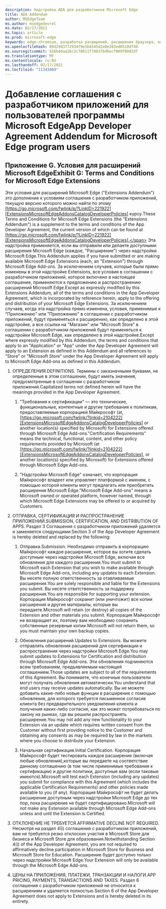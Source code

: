 ```yaml
---
description: Надстройка ADA для разработчиков Microsoft Edge
title: ADA Addendum
author: MSEdgeTeam
ms.author: msedgedevrel
ms.date: 02/17/2021
ms.topic: article
ms.prod: microsoft-edge
keywords: edge-chromium, разработка расширений, расширения браузера, надстройки, Центр партнеров, разработчик
ms.openlocfilehash: 89d29d3772934f9e1b4545d2a9e383ed6510df40
ms.sourcegitcommit: 916b4daa26c2c78611f7d837bd6ecf009f0082df
ms.translationtype: MT
ms.contentlocale: ru-RU
ms.lasthandoff: 02/17/2021
ms.locfileid: "11343089"
---
```

# <span data-ttu-id="0a0fd-104">Добавление соглашения с разработчиком приложений для пользователей программы Microsoft Edge</span><span class="sxs-lookup"><span data-stu-id="0a0fd-104">App Developer Agreement Addendum for Microsoft Edge program users</span></span>  

## <span data-ttu-id="0a0fd-105">Приложение G. Условия для расширений Microsoft Edge</span><span class="sxs-lookup"><span data-stu-id="0a0fd-105">Exhibit G: Terms and Conditions for Microsoft Edge Extensions</span></span>  

<span data-ttu-id="0a0fd-106">Эти условия для расширений Microsoft Edge \("Extensions Addendum"\) это дополнение к условиям соглашения с разработчиком приложений, текущую версию которого можно найти по этому [https://go.microsoft.com/fwlink/p/?LinkID=221922][ExtensionsMicrosoftEdgeAddonsCatalogDeveloperPolicies] курсу.</span><span class="sxs-lookup"><span data-stu-id="0a0fd-106">These Terms and Conditions for Microsoft Edge Extensions \(the "Extensions Addendum"\) is a supplement to the terms and conditions of the App Developer Agreement, the current version of which can be found at [https://go.microsoft.com/fwlink/p/?LinkID=221922][ExtensionsMicrosoftEdgeAddonsCatalogDeveloperPolicies].</span></span>  <span data-ttu-id="0a0fd-107">Эта надстройка применяется, если вы отправили или делаете доступными расширения Microsoft Edge \(каждое, "Расширение"\) через надстройки Microsoft Edge.</span><span class="sxs-lookup"><span data-stu-id="0a0fd-107">This Addendum applies if you have submitted or are making available Microsoft Edge Extensions \(each, an "Extension"\) through Microsoft Edge Add-ons.</span></span>  <span data-ttu-id="0a0fd-108">За исключением случаев, которые были прямо изменены в этой надстройке Extensions, все условия в соглашении с разработчиком приложений, которое включено в настоящее соглашение, применяются к предложению и распространению расширений Microsoft Edge.</span><span class="sxs-lookup"><span data-stu-id="0a0fd-108">Except as expressly modified by this Extensions Addendum, all of the terms and conditions in the App Developer Agreement, which is incorporated by reference herein, apply to the offering and distribution of your Microsoft Edge Extensions.</span></span>  <span data-ttu-id="0a0fd-109">За исключением случаев, когда эта надстройка прямо изменена, условия, применимые к "Приложению" или "Приложению" в соглашении с разработчиком приложений, будут применяться к расширению, как определено в этой надстройке, а все ссылки на "Магазин" или "Microsoft Store" в соглашении с разработчиком приложений будут применяться к надстройки Microsoft Edge, как определено в этой надстройке.</span><span class="sxs-lookup"><span data-stu-id="0a0fd-109">Except where expressly modified by this Addendum, the terms and conditions that apply to an "Application" or "App" under the App Developer Agreement will apply to an Extension as defined in this Addendum and all references to "Store" or "Microsoft Store" under the App Developer Agreement will apply to Microsoft Edge Add-ons as defined in this Addendum.</span></span>  

1.  <span data-ttu-id="0a0fd-110">ОПРЕДЕЛЕНИЯ.</span><span class="sxs-lookup"><span data-stu-id="0a0fd-110">DEFINITIONS.</span></span>  <span data-ttu-id="0a0fd-111">Термины с заказначными буквами, не определенные в этом соглашении, будут иметь значения, предусмотренные в соглашении с разработчиком приложений.</span><span class="sxs-lookup"><span data-stu-id="0a0fd-111">Capitalized terms not defined herein will have the meanings provided in the App Developer Agreement.</span></span>  

    1.  <span data-ttu-id="0a0fd-112">"Требования к сертификации" — это технические, функциональные, контентные и другие требования к политикам, предоставляемые корпорацией Майкрософт \(at, [https://go.microsoft.com/fwlink/?linkid=2104222][ExtensionsMicrosoftEdgeAddonsCatalogDeveloperPolicies] or another location\(s\) specified by Microsoft\) for Extensions offered through Microsoft Edge Add-ons.</span><span class="sxs-lookup"><span data-stu-id="0a0fd-112">"Certification Requirements" means the technical, functional, content, and other policy requirements provided by Microsoft \(at [https://go.microsoft.com/fwlink/?linkid=2104222][ExtensionsMicrosoftEdgeAddonsCatalogDeveloperPolicies], or another location\(s\) specified by Microsoft\) for Extensions offered through Microsoft Edge Add-ons.</span></span>  

    1.  <span data-ttu-id="0a0fd-113">"Надстройки Microsoft Edge" означает, что корпорация Майкрософт владеет или управляет платформой с именем, с помощью которой клиенты могут предлагать или приобретать расширения Microsoft Edge.</span><span class="sxs-lookup"><span data-stu-id="0a0fd-113">"Microsoft Edge Add-ons" means a Microsoft owned or operated platform, however named, through which Microsoft Edge Extensions may be offered to or acquired by Customers.</span></span>

1.  <span data-ttu-id="0a0fd-114">ОТПРАВКА, СЕРТИФИКАЦИЯ И РАСПРОСТРАНЕНИЕ ПРИЛОЖЕНИЙ.</span><span class="sxs-lookup"><span data-stu-id="0a0fd-114">SUBMISSION, CERTIFICATION, AND DISTRIBUTION OF APPS.</span></span>  <span data-ttu-id="0a0fd-115">Раздел 3 Соглашения с разработчиком приложений удаляется и заменяется следующими:</span><span class="sxs-lookup"><span data-stu-id="0a0fd-115">Section 3 of the App Developer Agreement is hereby deleted and replaced by the following:</span></span>  

    1.  <span data-ttu-id="0a0fd-116">Отправка.</span><span class="sxs-lookup"><span data-stu-id="0a0fd-116">Submission.</span></span>  <span data-ttu-id="0a0fd-117">Необходимо отправить в корпорацию Майкрософт каждое расширение, которое вы хотите сделать доступным через надстройки Microsoft Edge, включая все обновления для каждого расширения.</span><span class="sxs-lookup"><span data-stu-id="0a0fd-117">You must submit to Microsoft each Extension that you wish to make available through Microsoft Edge Add-ons, including any updates to each Extension.</span></span>  <span data-ttu-id="0a0fd-118">Вы несете полную ответственность за отавливаемые расширения.</span><span class="sxs-lookup"><span data-stu-id="0a0fd-118">You are solely responsible and liable for the Extensions you submit.</span></span>  <span data-ttu-id="0a0fd-119">Вы несете ответственность за поддержку расширения.</span><span class="sxs-lookup"><span data-stu-id="0a0fd-119">You are responsible for supporting your extension.</span></span>  <span data-ttu-id="0a0fd-120">Корпорация Майкрософт сохранит \(или уничтожит\) все копии расширения и другие материалы, которые вы передаете.</span><span class="sxs-lookup"><span data-stu-id="0a0fd-120">Microsoft will retain \(or destroy\) all copies of the Extension and other materials you submit.</span></span>  <span data-ttu-id="0a0fd-121">Корпорация Майкрософт не возвращает их, поэтому вам необходимо сохранить собственные резервные копии.</span><span class="sxs-lookup"><span data-stu-id="0a0fd-121">Microsoft will not return them, so you must maintain your own backup copies.</span></span>  

    1.  <span data-ttu-id="0a0fd-122">Обновления расширений.</span><span class="sxs-lookup"><span data-stu-id="0a0fd-122">Updates to Extensions.</span></span>  <span data-ttu-id="0a0fd-123">Вы можете отправлять обновления расширений для сертификации и распространения через надстройки Microsoft Edge.</span><span class="sxs-lookup"><span data-stu-id="0a0fd-123">You may submit updates to Extensions for Certification and distribution through Microsoft Edge Add-ons.</span></span>  <span data-ttu-id="0a0fd-124">Эти обновления подчиняются всем требованиям, предъявляемым настоящей соглашением.</span><span class="sxs-lookup"><span data-stu-id="0a0fd-124">Those updates are subject to all of the requirements of this Agreement.</span></span>  <span data-ttu-id="0a0fd-125">Вы понимаете, что конечные пользователи могут получать обновления автоматически.</span><span class="sxs-lookup"><span data-stu-id="0a0fd-125">You understand that end users may receive updates automatically.</span></span>  <span data-ttu-id="0a0fd-126">Вы не можете добавить какие-либо новые функции в расширение с помощью обновления, для которого требуется письменное согласие клиента без предварительного уведомления клиента и получения каких-либо согласия, как это может потребоваться по закону на рынках, где вы решили распространять расширение.</span><span class="sxs-lookup"><span data-stu-id="0a0fd-126">You may not add any new functionality to your Extension via an update which requires written consent from the Customer without first providing notice to the Customer and obtaining any consents as may be required by law in the markets where you choose to distribute your Extension.</span></span>  

    1.  <span data-ttu-id="0a0fd-127">Начальная сертификация.</span><span class="sxs-lookup"><span data-stu-id="0a0fd-127">Initial Certification.</span></span>  <span data-ttu-id="0a0fd-128">Корпорация Майкрософт будет тестировать каждое расширение (включая любые обновления),которые вы передаете на соответствие данному соглашению (в том числе применимые требования к сертификации\) и другие политики, доступные вам (если таковые имеются).</span><span class="sxs-lookup"><span data-stu-id="0a0fd-128">Microsoft will test each Extension \(including any updates\) you submit for compliance with this Agreement \(which includes the applicable Certification Requirements\) and other policies made available to you \(if any\).</span></span>  <span data-ttu-id="0a0fd-129">Корпорация Майкрософт не будет делать расширение доступным через надстройки Microsoft Edge до тех пор, пока расширение не будет сертифицировано.</span><span class="sxs-lookup"><span data-stu-id="0a0fd-129">Microsoft will not make any Extension available through Microsoft Edge Add-ons unless and until the Extension is Certified.</span></span>  

1.  <span data-ttu-id="0a0fd-130">ОТКЛОНЕНИЕ НЕ ТРЕБУЕТСЯ.</span><span class="sxs-lookup"><span data-stu-id="0a0fd-130">AFFIRMATIVE DECLINE NOT REQUIRED.</span></span>  <span data-ttu-id="0a0fd-131">Несмотря на раздел 4\(i\) соглашения с разработчиком приложений, вам не требуется резко отклоских участия в Microsoft Store для бизнеса и Microsoft Store для образования.</span><span class="sxs-lookup"><span data-stu-id="0a0fd-131">Notwithstanding Section 4\(i\) of the App Developer Agreement, you are not required to affirmatively decline participation in Microsoft Store for Business and Microsoft Store for Education.</span></span>  <span data-ttu-id="0a0fd-132">Расширение будет доступно только через надстройки Microsoft Edge.</span><span class="sxs-lookup"><span data-stu-id="0a0fd-132">Your Extension will only be available through the Microsoft Edge Add-ons.</span></span>  

1.  <span data-ttu-id="0a0fd-133">ЦЕНЫ НА ПРИЛОЖЕНИЯ, ПЛАТЕЖИ, ТРАНЗАКЦИИ И НАЛОГИ.</span><span class="sxs-lookup"><span data-stu-id="0a0fd-133">APP PRICING, PAYMENTS, TRANSACTIONS AND TAXES.</span></span>  <span data-ttu-id="0a0fd-134">Раздел 6 соглашения с разработчиком приложений не относится к расширениям и удаляется полностью.</span><span class="sxs-lookup"><span data-stu-id="0a0fd-134">Section 6 of the App Developer Agreement does not apply to Extensions and is hereby deleted in its entirety.</span></span>  

<!-- links -->  

[ExtensionsMicrosoftEdgeAddonsCatalogDeveloperPolicies]: ./developer-policies.md "Надстройки Microsoft Edge хранят политики разработчика | Документы Майкрософт"  
